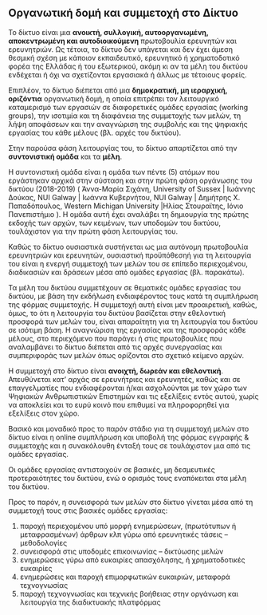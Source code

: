 ## Οργανωτική δομή και συμμετοχή στο Δίκτυο

Το δίκτυο είναι μια **ανοικτή, συλλογική, αυτοοργανωμένη, αποκεντρωμένη και αυτοδιοικούμενη** πρωτοβουλία ερευνητών και ερευνητριών. Ως τέτοια, το δίκτυο δεν υπάγεται και δεν έχει άμεση θεσμική σχέση με κάποιον εκπαιδευτικό, ερευνητικό ή χρηματοδοτικό φορέα της Ελλάδας ή του εξωτερικού, ακόμη κι αν τα μέλη του δικτύου ενδέχεται ή όχι να σχετίζονται εργασιακά ή άλλως με τέτοιους φορείς.

Επιπλέον, το δίκτυο διέπεται από μια **δημοκρατική, μη ιεραρχική, οριζόντια** οργανωτική δομή, η οποία επιτρέπει τον λειτουργικό καταμερισμό των εργασιών σε διαφορετικές ομάδες εργασίας (working groups), την ισοτιμία και τη διαφάνεια της συμμετοχής των μελών, τη λήψη αποφάσεων και την αναγνώριση της συμβολής και της ψηφιακής εργασίας του κάθε μέλους (βλ. αρχές του δικτύου).

Στην παρούσα φάση λειτουργίας του, το δίκτυο απαρτίζεται από την **συντονιστική ομάδα** και τα **μέλη**.

Η συντονιστική ομάδα είναι η ομάδα των πέντε (5) ατόμων που εργάστηκαν αρχικά στην σύσταση και στην πρώτη φάση οργάνωσης του δικτύου (2018-2019) ( Άννα-Μαρία Σιχάνη, University of Sussex | Ιωάννης Δούκας, NUI Galway | Ιωάννα Κυβερνήτου, NUI Galway | Δημήτρης Χ. Παπαδόπουλος, Western Michigan University |Ηλίας Στουραϊτης, Ιόνιο Πανεπιστήμιο ). Η ομάδα αυτή έχει αναλάβει τη δημιουργία της πρώτης εκδοχής των αρχών, των κειμένων, των υποδομών του δικτύου, τουλάχιστον για την πρώτη φάση λειτουργίας του. 

Καθώς το δίκτυο ουσιαστικά συστήνεται ως μια αυτόνομη πρωτοβουλία ερευνητριών και ερευνητών, ουσιαστική προϋπόθεσηή για τη λειτουργία του είναι η ενεργή συμμετοχή των μελών του σε επίπεδο περιεχομένου, διαδικασιών και δράσεων μέσα από ομάδες εργασίας (βλ. παρακάτω).

Τα μέλη του δικτύου συμμετέχουν σε θεματικές ομάδες εργασίας του δικτύου, με βάση την εκδήλωση ενδιαφέροντος τους κατά τη συμπλήρωση της φόρμας συμμετοχής. Η συμμετοχή αυτή είναι μεν προαιρετική, καθώς, όμως, το ότι η λειτουργία του δικτύου βασίζεται στην εθελοντική προσφορά των μελών του, είναι απαραίτητη για τη λειτουργία του δικτύου σε ισότιμη βάση. Η αναγνώριση της εργασίας και της προσφοράς κάθε μέλους, στο περιεχόμενο που παράγει ή στις πρωτοβουλίες που αναλαμβάνει το δίκτυο διέπεται από τις αρχές συνεργασίας και συμπεριφοράς των μελών όπως ορίζονται στο σχετικό κείμενο αρχών.

Η συμμετοχή στο δίκτυο είναι **ανοιχτή, δωρεάν και εθελοντική**. Απευθύνεται κατ’ αρχάς σε ερευνήτριες και ερευνητές, καθώς και σε επαγγελματίες που ενδιαφέρονται ή/και ασχολούνται με τον χώρο των Ψηφιακών Ανθρωπιστικών Επιστημών και τις εξελίξεις εντός αυτού, χωρίς να αποκλείει και το ευρύ κοινό που επιθυμεί να πληροφορηθεί για εξελίξεις στον χώρο.

Βασικό και μοναδικό προς το παρόν στάδιο για τη συμμετοχή μελών στο δίκτυο είναι η online συμπλήρωση και υποβολή της φόρμας εγγραφής & συμμετοχής και η συνακόλουθη ένταξή τους σε τουλάχιστον μια από τις ομάδες εργασίας. 

Οι ομάδες εργασίας αντιστοιχούν σε βασικές, μη δεσμευτικές προτεραιότητες του δικτύου, ενώ ο ορισμός τους εναπόκειται στα μέλη του δικτύου.

Προς το παρόν, η συνεισφορά των μελών στο δίκτυο γίνεται μέσα από τη συμμετοχή τους στις βασικές ομάδες εργασίας:

1. παροχή περιεχομένου υπό μορφή ενημερώσεων, (πρωτότυπων ή μεταφρασμένων) άρθρων κλπ γύρω από ερευνητικές τάσεις – μεθοδολογίες
2. συνεισφορά στις υποδομές επικοινωνίας – δικτύωσης μελών
3. ενημερώσεις γύρω από ευκαιρίες απασχόλησης, ή χρηματοδοτικές ευκαιρίες
4. ενημερώσεις και παροχή επιμορφωτικών ευκαιριών, μεταφορά τεχνογνωσίας
5. παροχή τεχνογνωσίας και τεχνικής βοήθειας στην οργάνωση και λειτουργία της διαδικτυακής πλατφόρμας
